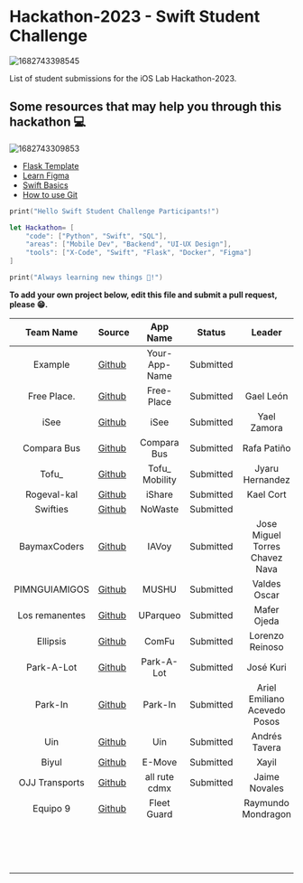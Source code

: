 # Hackathon-2023 - Swift Student Challenge

![1682743398545](image/README/1682743398545.png)

List of student submissions for the iOS Lab Hackathon-2023.

## Some resources that may help you through this hackathon 💻

![1682743309853](image/README/1682743309853.png)


* [Flask Template](https://github.com/luisced/flask-template)
* [Learn Figma](https://www.figma.com/resources/learn-design/)
* [Swift Basics](https://docs.swift.org/swift-book/documentation/the-swift-programming-language/guidedtour/)
* [How to use Git](https://www.w3schools.com/git/)

```swift
print("Hello Swift Student Challenge Participants!")

let Hackathon= [
    "code": ["Python", "Swift", "SQL"],
    "areas": ["Mobile Dev", "Backend", "UI-UX Design"],
    "tools": ["X-Code", "Swift", "Flask", "Docker", "Figma"]
]

print("Always learning new things 🔎!")
```

**To add your own project below, edit this file and submit a pull request, please 😁.**

| Team Name | Source                                              |   App Name   |  Status  | Leader |
| :-------: | --------------------------------------------------- | :-----------: | :-------: | :-------: |
|  Example  | [Github](https://github.com/iOS-Lab-UP/Hackathon-2023) | Your-App-Name | Submitted ||
|Free Place.| [Github](https://github.com/Mauricio-create/App_H.git) | Free-Place| Submitted |Gael León|
|    iSee   | [Github](https://github.com/RivNadia/iSee)             |  iSee         |    Submitted      | Yael Zamora |
|     Compara Bus     | [Github](https://github.com/RafaPatino01/hackathon-up)                                | Compara Bus                 |      Submitted    |Rafa Patiño|
|   Tofu_ |  [Github](https://github.com/TofuDotTech/tofu_mobility)          | Tofu_ Mobility     | Submitted    |Jyaru Hernandez|
|Rogeval-kal|[Github](https://github.com/GenaroGA/HackathonUP)        |iShare        | Submitted         |Kael Cort|
|Swifties|[Github](https://github.com/ingchivas/iosLabUPHackathon23) |NoWaste|Submitted||
|BaymaxCoders|[Github](https://github.com/MrPicudo/HackathonUP)  | IAVoy        |   Submitted       |Jose Miguel Torres Chavez Nava|
| PIMNGUIAMIGOS  |[Github](https://github.com/OscarValdes1997/MUSHU)        |MUSHU|Submitted|Valdes Oscar|    
|     Los remanentes     |        [Github](https://github.com/maferojedac/Hackaton-UParqueo)  |   UParqueo     |   Submitted       | Mafer Ojeda|
| Ellipsis | [Github](https://github.com/AOx0/up-ios-hackathon-1)| ComFu |Submitted | Lorenzo Reinoso |
|Park-A-Lot| [Github](https://github.com/SebasJacome/hackathon_swiftui) | Park-A-Lot| Submitted |José Kuri
|     Park-In     |   [Github](https://github.com/EA-Gadgeter/swift-hackthon-park-in)   |      Park-In        |  Submitted        | Ariel Emiliano Acevedo Posos |
| Uin | [Github](https://github.com/Tavernauta/UIN-final)| Uin |Submitted | Andrés Tavera |
|Biyul|[Github](https://github.com/GFRESHHH/E-MOVE_.git)|E-Move|Submitted|Xayil|
|OJJ Transports| [Github](https://github.com/James5258/Hackathon)| all rute cdmx |Submitted |Jaime Novales|
|Equipo 9|[Github](https://github.com/Raxel99-UNAM/FleetGuard)|Fleet Guard|          |Raymundo Mondragon||
|          |                                                     |              |          ||
|          |                                                     |              |          ||
|          |                                                     |              |          ||
|          |                                                     |              |          ||
|          |                                                     |              |          ||
|          |                                                     |              |          ||
|          |                                                     |              |          ||
|          |                                                     |              |          ||
|          |                                                     |              |          ||
|          |                                                     |              |          ||
|          |                                                     |              |          ||
|          |                                                     |              |          ||
|          |                                                     |              |          ||
|          |                                                     |              |          ||
|          |                                                     |              |          ||
